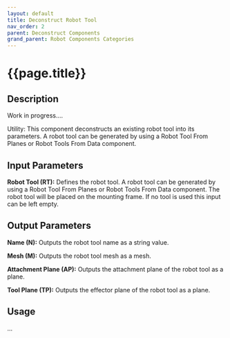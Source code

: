 ```yaml
---
layout: default
title: Deconstruct Robot Tool
nav_order: 2
parent: Deconstruct Components
grand_parent: Robot Components Categories
---
```


# **{{page.title}}**

## **Description**

Work in progress....

Utility: This component deconstructs an existing robot tool into its parameters. A robot tool can be generated by using a Robot Tool From Planes or Robot Tools From Data component.

## **Input Parameters**

**Robot Tool (RT):** Defines the robot tool. A robot tool can be generated by using a Robot Tool From Planes or Robot Tools From Data component. The robot tool will be placed on the mounting frame. If no tool is used this input can be left empty.

## **Output Parameters**

**Name (N):** Outputs the robot tool name as a string value.

**Mesh (M):** Outputs the robot tool mesh as a mesh.

**Attachment Plane (AP):** Outputs the attachment plane of the robot tool as a plane.

**Tool Plane (TP):** Outputs the effector plane of the robot tool as a plane.

## **Usage**

...
